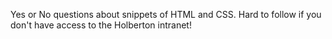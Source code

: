 Yes or No questions about snippets of HTML and CSS. Hard to follow if you don't have access to the Holberton intranet!
